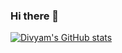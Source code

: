 ### Hi there 👋

[![Divyam's GitHub stats](https://github-readme-stats.vercel.app/api?username=nihaldivyam)](https://github.com/nihaldivyam/github-readme-stats)